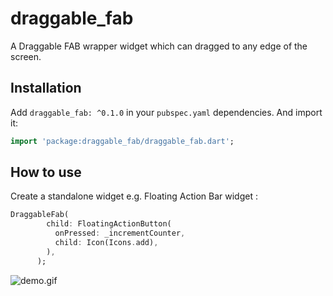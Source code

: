 # draggable_fab

A Draggable FAB wrapper widget which can dragged to any edge of the screen.

## Installation

Add `draggable_fab: ^0.1.0` in your `pubspec.yaml` dependencies. And import it:

```dart
import 'package:draggable_fab/draggable_fab.dart';
```

## How to use
Create a standalone widget e.g. Floating Action Bar widget :

```dart
DraggableFab(
        child: FloatingActionButton(
          onPressed: _incrementCounter,
          child: Icon(Icons.add),
        ),
      );
```

![demo.gif](https://github.com/shadabunique/flutter_draggable_fab/blob/master/example/screenshots/demo.gif)